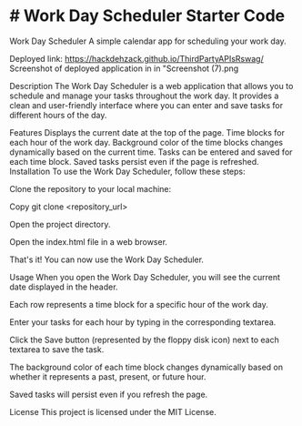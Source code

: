 # # Work Day Scheduler Starter Code
Work Day Scheduler
A simple calendar app for scheduling your work day.

Deployed link: https://hackdehzack.github.io/ThirdPartyAPIsRswag/
Screenshot of deployed application in in "Screenshot (7).png

Description
The Work Day Scheduler is a web application that allows you to schedule and manage your tasks throughout the work day. It provides a clean and user-friendly interface where you can enter and save tasks for different hours of the day.

Features
Displays the current date at the top of the page.
Time blocks for each hour of the work day.
Background color of the time blocks changes dynamically based on the current time.
Tasks can be entered and saved for each time block.
Saved tasks persist even if the page is refreshed.
Installation
To use the Work Day Scheduler, follow these steps:

Clone the repository to your local machine:

Copy
git clone <repository_url>

Open the project directory.

Open the index.html file in a web browser.

That's it! You can now use the Work Day Scheduler.

Usage
When you open the Work Day Scheduler, you will see the current date displayed in the header.

Each row represents a time block for a specific hour of the work day.

Enter your tasks for each hour by typing in the corresponding textarea.

Click the Save button (represented by the floppy disk icon) next to each textarea to save the task.

The background color of each time block changes dynamically based on whether it represents a past, present, or future hour.

Saved tasks will persist even if you refresh the page.


License
This project is licensed under the MIT License.
